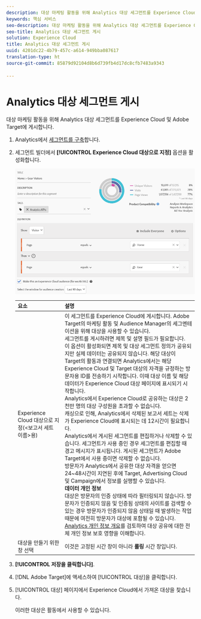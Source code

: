 ```yaml
---
description: 대상 마케팅 활동을 위해 Analytics 대상 세그먼트를 Experience Cloud 및 Adobe Target에 게시합니다.
keywords: 핵심 서비스
seo-description: 대상 마케팅 활동을 위해 Analytics 대상 세그먼트를 Experience Cloud 및 Adobe Target에 게시합니다.
seo-title: Analytics 대상 세그먼트 게시
solution: Experience Cloud
title: Analytics 대상 세그먼트 게시
uuid: 4201dc22-4b79-457c-a614-949bba087617
translation-type: ht
source-git-commit: 85879d92104d8b6d739fb4d17dc8cfb7483a9343

---
```



# Analytics 대상 세그먼트 게시

대상 마케팅 활동을 위해 Analytics 대상 세그먼트를 Experience Cloud 및 Adobe Target에 게시합니다.

1. Analytics에서 [세그먼트를 구축](https://marketing.adobe.com/resources/help/ko_KR/analytics/segment/seg_build.html)합니다.
1. 세그먼트 빌더에서 **[!UICONTROL Experience Cloud 대상으로 지정]** 옵션을 활성화합니다.

   ![](assets/ec_audience_example.png)

   | 요소 | 설명 |
   |--- |---|
   | Experience Cloud 대상으로 지정(&lt;보고서 세트 이름&gt;용) | 이 세그먼트를 Experience Cloud에 게시합니다. Adobe Target의 마케팅 활동 및 Audience Manager의 세그멘테이션을 위해 대상을 사용할 수 있습니다.<br>세그먼트를 게시하려면 제목 및 설명 필드가 필요합니다.<br>이 옵션이 활성화되면 제목 및 대상 세그먼트 정의가 공유되지만 실제 데이터는 공유되지 않습니다. 해당 대상이 Target의 활동과 연결되면 Analytics에서는 해당 Experience Cloud 및 Target 대상의 자격을 규정하는 방문자용 ID를 전송하기 시작합니다. 이때 대상 이름 및 해당 데이터가 Experience Cloud 대상 페이지에 표시되기 시작합니다.<br>Analytics에서 Experience Cloud로 공유하는 대상은 2천만 명의 대상 구성원을 초과할 수 없습니다.<br>캐싱으로 인해, Analytics에서 삭제된 보고서 세트는 삭제가 Experience Cloud에 표시되는 데 12시간이 필요합니다.<br>Analytics에서 게시된 세그먼트를 편집하거나 삭제할 수 있습니다. 세그먼트가 사용 중인 경우 세그먼트를 편집할 때 경고 메시지가 표시됩니다. 게시된 세그먼트가 Adobe Target에서 사용 중이면 삭제할 수 없습니다.<br>방문자가 Analytics에서 공유한 대상 자격을 얻으면 24~48시간이 지연된 후에 Target, Advertising Cloud 및 Campaign에서 정보를 실행할 수 있습니다.<br>**데이터 개인 정보**<br>대상은 방문자의 인증 상태에 따라 필터링되지 않습니다. 방문자가 인증되지 않음 및 인증됨 상태의 사이트를 검색할 수 있는 경우 방문자가 인증되지 않음 상태일 때 발생하는 작업 때문에 여전히 방문자가 대상에 포함될 수 있습니다. [Analytics 개인 정보 개요](https://marketing.adobe.com/resources/help/ko_KR/reference/?f=c_Privacy_Overview)를 검토하여 대상 공유에 대한 전체 개인 정보 보호 영향을 이해합니다. |
   | 대상을 만들기 위한 창 선택 | 이것은 고정된 시간 창이 아니라 **롤링** 시간 창입니다. |

1. **[!UICONTROL 저장을 클릭합니다]**.
1. [!DNL Adobe Target]에 액세스하여 [!UICONTROL 대상]을 클릭합니다.
1. [!UICONTROL 대상] 페이지에서 Experience Cloud에서 가져온 대상을 찾습니다.

   이러한 대상은 활동에서 사용할 수 있습니다.
